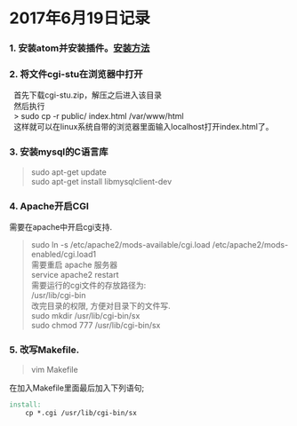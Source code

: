 # 2017年6月19日记录   
### 1. 安装atom并安装插件。[安装方法](/skill/atom-doc.md)   
### 2. 将文件cgi-stu在浏览器中打开   
   首先下载cgi-stu.zip，解压之后进入该目录    
   然后执行   
   > sudo cp -r public/ index.html /var/www/html    
   这样就可以在linux系统自带的浏览器里面输入localhost打开index.html了。  
### 3. 安装mysql的C语言库  
   > sudo apt-get update   
   > sudo apt-get install libmysqlclient-dev    
### 4. Apache开启CGI  
   需要在apache中开启cgi支持.  
   > sudo ln -s /etc/apache2/mods-available/cgi.load /etc/apache2/mods-enabled/cgi.load1  
   需要重启 apache 服务器  
   > service apache2 restart  
   需要运行的cgi文件的存放路径为:  
   >/usr/lib/cgi-bin  
   改完目录的权限, 方便对目录下的文件写.  
   > sudo mkdir /usr/lib/cgi-bin/sx  
   > sudo chmod 777 /usr/lib/cgi-bin/sx  
### 5. 改写Makefile.  
> vim Makefile  

在加入Makefile里面最后加入下列语句;
```makefile
install:
	cp *.cgi /usr/lib/cgi-bin/sx
 ```
